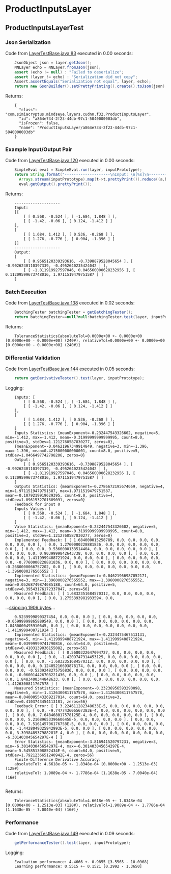 # ProductInputsLayer
## ProductInputsLayerTest
### Json Serialization
Code from [LayerTestBase.java:83](../../../../../../../../src/test/java/com/simiacryptus/mindseye/layers/LayerTestBase.java#L83) executed in 0.00 seconds: 
```java
    JsonObject json = layer.getJson();
    NNLayer echo = NNLayer.fromJson(json);
    assert (echo != null) : "Failed to deserialize";
    assert (layer != echo) : "Serialization did not copy";
    Assert.assertEquals("Serialization not equal", layer, echo);
    return new GsonBuilder().setPrettyPrinting().create().toJson(json);
```

Returns: 

```
    {
      "class": "com.simiacryptus.mindseye.layers.cudnn.f32.ProductInputsLayer",
      "id": "a864e734-2f23-44db-97c1-5040000003db",
      "isFrozen": false,
      "name": "ProductInputsLayer/a864e734-2f23-44db-97c1-5040000003db"
    }
```



### Example Input/Output Pair
Code from [LayerTestBase.java:120](../../../../../../../../src/test/java/com/simiacryptus/mindseye/layers/LayerTestBase.java#L120) executed in 0.00 seconds: 
```java
    SimpleEval eval = SimpleEval.run(layer, inputPrototype);
    return String.format("--------------------\nInput: \n[%s]\n--------------------\nOutput: \n%s",
      Arrays.stream(inputPrototype).map(t->t.prettyPrint()).reduce((a,b)->a+",\n"+b).get(),
      eval.getOutput().prettyPrint());
```

Returns: 

```
    --------------------
    Input: 
    [[
    	[ [ 0.568, -0.524 ], [ -1.684, 1.848 ] ],
    	[ [ -1.42, -0.06 ], [ 0.124, -1.412 ] ]
    ],
    [
    	[ [ 1.684, 1.412 ], [ 0.536, -0.268 ] ],
    	[ [ 1.276, -0.776 ], [ 0.904, -1.396 ] ]
    ]]
    --------------------
    Output: 
    [
    	[ [ 0.9565120339393616, -0.7398879528045654 ], [ -0.9026240110397339, -0.4952640235424042 ] ],
    	[ [ -1.811919927597046, 0.046560000628232956 ], [ 0.11209599673748016, 1.9711519479751587 ] ]
    ]
```



### Batch Execution
Code from [LayerTestBase.java:138](../../../../../../../../src/test/java/com/simiacryptus/mindseye/layers/LayerTestBase.java#L138) executed in 0.02 seconds: 
```java
    BatchingTester batchingTester = getBatchingTester();
    return batchingTester==null?null:batchingTester.test(layer, inputPrototype);
```

Returns: 

```
    ToleranceStatistics{absoluteTol=0.0000e+00 +- 0.0000e+00 [0.0000e+00 - 0.0000e+00] (240#), relativeTol=0.0000e+00 +- 0.0000e+00 [0.0000e+00 - 0.0000e+00] (240#)}
```



### Differential Validation
Code from [LayerTestBase.java:144](../../../../../../../../src/test/java/com/simiacryptus/mindseye/layers/LayerTestBase.java#L144) executed in 0.05 seconds: 
```java
    return getDerivativeTester().test(layer, inputPrototype);
```
Logging: 
```
    Inputs: [
    	[ [ 0.568, -0.524 ], [ -1.684, 1.848 ] ],
    	[ [ -1.42, -0.06 ], [ 0.124, -1.412 ] ]
    ],
    [
    	[ [ 1.684, 1.412 ], [ 0.536, -0.268 ] ],
    	[ [ 1.276, -0.776 ], [ 0.904, -1.396 ] ]
    ]
    Inputs Statistics: {meanExponent=-0.232447543326602, negative=5, min=-1.412, max=-1.412, mean=-0.31999999999999995, count=8.0, positive=3, stdDev=1.1212760587830277, zeros=0},
    {meanExponent=-0.04621967349914849, negative=3, min=-1.396, max=-1.396, mean=0.4215000000000001, count=8.0, positive=5, stdDev=1.0466497742798206, zeros=0}
    Output: [
    	[ [ 0.9565120339393616, -0.7398879528045654 ], [ -0.9026240110397339, -0.4952640235424042 ] ],
    	[ [ -1.811919927597046, 0.046560000628232956 ], [ 0.11209599673748016, 1.9711519479751587 ] ]
    ]
    Outputs Statistics: {meanExponent=-0.2786672195674059, negative=4, min=1.9711519479751587, max=1.9711519479751587, mean=-0.1079219919629395, count=8.0, positive=4, stdDev=1.0961532701609091, zeros=0}
    Feedback for input 0
    Inputs Values: [
    	[ [ 0.568, -0.524 ], [ -1.684, 1.848 ] ],
    	[ [ -1.42, -0.06 ], [ 0.124, -1.412 ] ]
    ]
    Value Statistics: {meanExponent=-0.232447543326602, negative=5, min=-1.412, max=-1.412, mean=-0.31999999999999995, count=8.0, positive=3, stdDev=1.1212760587830277, zeros=0}
    Implemented Feedback: [ [ 1.684000015258789, 0.0, 0.0, 0.0, 0.0, 0.0, 0.0, 0.0 ], [ 0.0, 1.2760000228881836, 0.0, 0.0, 0.0, 0.0, 0.0, 0.0 ], [ 0.0, 0.0, 0.5360000133514404, 0.0, 0.0, 0.0, 0.0, 0.0 ], [ 0.0, 0.0, 0.0, 0.9039999842643738, 0.0, 0.0, 0.0, 0.0 ], [ 0.0, 0.0, 0.0, 0.0, 1.4119999408721924, 0.0, 0.0, 0.0 ], [ 0.0, 0.0, 0.0, 0.0, 0.0, -0.7760000228881836, 0.0, 0.0 ], [ 0.0, 0.0, 0.0, 0.0, 0.0, 0.0, -0.2680000066757202, 0.0 ], [ 0.0, 0.0, 0.0, 0.0, 0.0, 0.0, 0.0, -1.3960000276565552 ] ]
    Implemented Statistics: {meanExponent=-0.04621966987052171, negative=3, min=-1.3960000276565552, max=-1.3960000276565552, mean=0.05268749874085188, count=64.0, positive=5, stdDev=0.39543176172337047, zeros=56}
    Measured Feedback: [ [ 1.6832351684570312, 0.0, 0.0, 0.0, 0.0, 0.0, 0.0, 0.0 ], [ 0.0, 1.2755393981933594, 0.0, 
```
...[skipping 1906 bytes](etc/1.txt)...
```
    0.5239999890327454, 0.0, 0.0, 0.0 ], [ 0.0, 0.0, 0.0, 0.0, 0.0, -0.05999999865889549, 0.0, 0.0 ], [ 0.0, 0.0, 0.0, 0.0, 0.0, 0.0, 1.8480000495910645, 0.0 ], [ 0.0, 0.0, 0.0, 0.0, 0.0, 0.0, 0.0, -1.4119999408721924 ] ]
    Implemented Statistics: {meanExponent=-0.2324475467513131, negative=5, min=-1.4119999408721924, max=-1.4119999408721924, mean=-0.03999999741790816, count=64.0, positive=3, stdDev=0.4103139036155082, zeros=56}
    Measured Feedback: [ [ 0.5680322647094727, 0.0, 0.0, 0.0, 0.0, 0.0, 0.0, 0.0 ], [ 0.0, -1.4209747314453125, 0.0, 0.0, 0.0, 0.0, 0.0, 0.0 ], [ 0.0, 0.0, -1.6832351684570312, 0.0, 0.0, 0.0, 0.0, 0.0 ], [ 0.0, 0.0, 0.0, 0.12405216693878174, 0.0, 0.0, 0.0, 0.0 ], [ 0.0, 0.0, 0.0, 0.0, -0.5239248275756836, 0.0, 0.0, 0.0 ], [ 0.0, 0.0, 0.0, 0.0, 0.0, -0.060014426708221436, 0.0, 0.0 ], [ 0.0, 0.0, 0.0, 0.0, 0.0, 0.0, 1.8483400344848633, 0.0 ], [ 0.0, 0.0, 0.0, 0.0, 0.0, 0.0, 0.0, -1.4126300811767578 ] ]
    Measured Statistics: {meanExponent=-0.23236956593290098, negative=5, min=-1.4126300811767578, max=-1.4126300811767578, mean=-0.040005543269217014, count=64.0, positive=3, stdDev=0.4103743454113181, zeros=56}
    Feedback Error: [ [ 3.224611282348633E-5, 0.0, 0.0, 0.0, 0.0, 0.0, 0.0, 0.0 ], [ 0.0, -9.747743606567383E-4, 0.0, 0.0, 0.0, 0.0, 0.0, 0.0 ], [ 0.0, 0.0, 7.648468017578125E-4, 0.0, 0.0, 0.0, 0.0, 0.0 ], [ 0.0, 0.0, 0.0, 5.2168965339660645E-5, 0.0, 0.0, 0.0, 0.0 ], [ 0.0, 0.0, 0.0, 0.0, 7.516145706176758E-5, 0.0, 0.0, 0.0 ], [ 0.0, 0.0, 0.0, 0.0, 0.0, -1.4428049325942993E-5, 0.0, 0.0 ], [ 0.0, 0.0, 0.0, 0.0, 0.0, 0.0, 3.399848937988281E-4, 0.0 ], [ 0.0, 0.0, 0.0, 0.0, 0.0, 0.0, 0.0, -6.301403045654297E-4 ] ]
    Error Statistics: {meanExponent=-3.816941520797231, negative=3, min=-6.301403045654297E-4, max=-6.301403045654297E-4, mean=-5.545851308852434E-6, count=64.0, positive=5, stdDev=1.7921236651240942E-4, zeros=56}
    Finite-Difference Derivative Accuracy:
    absoluteTol: 4.6618e-05 +- 1.8348e-04 [0.0000e+00 - 1.2513e-03] (128#)
    relativeTol: 1.9089e-04 +- 1.7786e-04 [1.1638e-05 - 7.0040e-04] (16#)
    
```

Returns: 

```
    ToleranceStatistics{absoluteTol=4.6618e-05 +- 1.8348e-04 [0.0000e+00 - 1.2513e-03] (128#), relativeTol=1.9089e-04 +- 1.7786e-04 [1.1638e-05 - 7.0040e-04] (16#)}
```



### Performance
Code from [LayerTestBase.java:149](../../../../../../../../src/test/java/com/simiacryptus/mindseye/layers/LayerTestBase.java#L149) executed in 0.09 seconds: 
```java
    getPerformanceTester().test(layer, inputPrototype);
```
Logging: 
```
    Evaluation performance: 4.4666 +- 0.9855 [3.5565 - 10.0968]
    Learning performance: 0.5515 +- 0.1521 [0.2992 - 1.3650]
    
```


